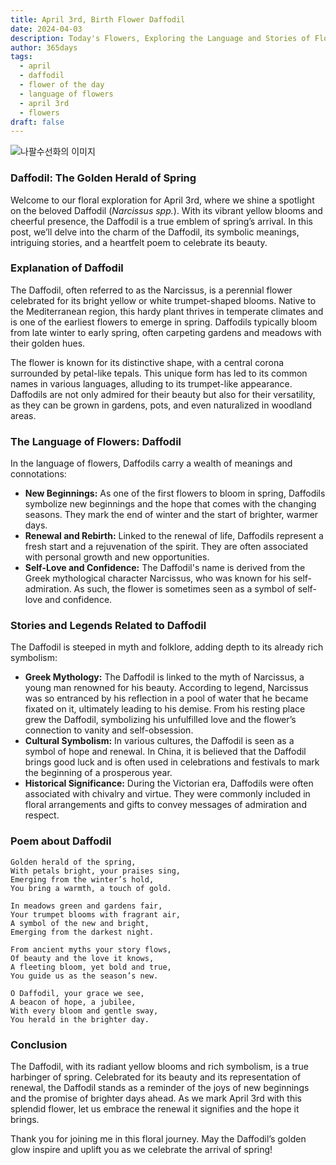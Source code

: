 ```yaml
---
title: April 3rd, Birth Flower Daffodil
date: 2024-04-03
description: Today's Flowers, Exploring the Language and Stories of Flowers Daffodil
author: 365days
tags:
  - april
  - daffodil
  - flower of the day
  - language of flowers
  - april 3rd
  - flowers
draft: false
---
```


![나팔수선화의 이미지](https://cdn.pixabay.com/photo/2017/02/09/20/41/flower-2053451_1280.jpg#center)


### Daffodil: The Golden Herald of Spring

Welcome to our floral exploration for April 3rd, where we shine a spotlight on the beloved Daffodil (*Narcissus spp.*). With its vibrant yellow blooms and cheerful presence, the Daffodil is a true emblem of spring’s arrival. In this post, we’ll delve into the charm of the Daffodil, its symbolic meanings, intriguing stories, and a heartfelt poem to celebrate its beauty.

### Explanation of Daffodil

The Daffodil, often referred to as the Narcissus, is a perennial flower celebrated for its bright yellow or white trumpet-shaped blooms. Native to the Mediterranean region, this hardy plant thrives in temperate climates and is one of the earliest flowers to emerge in spring. Daffodils typically bloom from late winter to early spring, often carpeting gardens and meadows with their golden hues.

The flower is known for its distinctive shape, with a central corona surrounded by petal-like tepals. This unique form has led to its common names in various languages, alluding to its trumpet-like appearance. Daffodils are not only admired for their beauty but also for their versatility, as they can be grown in gardens, pots, and even naturalized in woodland areas.

### The Language of Flowers: Daffodil

In the language of flowers, Daffodils carry a wealth of meanings and connotations:

- **New Beginnings:** As one of the first flowers to bloom in spring, Daffodils symbolize new beginnings and the hope that comes with the changing seasons. They mark the end of winter and the start of brighter, warmer days.
- **Renewal and Rebirth:** Linked to the renewal of life, Daffodils represent a fresh start and a rejuvenation of the spirit. They are often associated with personal growth and new opportunities.
- **Self-Love and Confidence:** The Daffodil's name is derived from the Greek mythological character Narcissus, who was known for his self-admiration. As such, the flower is sometimes seen as a symbol of self-love and confidence.

### Stories and Legends Related to Daffodil

The Daffodil is steeped in myth and folklore, adding depth to its already rich symbolism:

- **Greek Mythology:** The Daffodil is linked to the myth of Narcissus, a young man renowned for his beauty. According to legend, Narcissus was so entranced by his reflection in a pool of water that he became fixated on it, ultimately leading to his demise. From his resting place grew the Daffodil, symbolizing his unfulfilled love and the flower’s connection to vanity and self-obsession.
- **Cultural Symbolism:** In various cultures, the Daffodil is seen as a symbol of hope and renewal. In China, it is believed that the Daffodil brings good luck and is often used in celebrations and festivals to mark the beginning of a prosperous year.
- **Historical Significance:** During the Victorian era, Daffodils were often associated with chivalry and virtue. They were commonly included in floral arrangements and gifts to convey messages of admiration and respect.

### Poem about Daffodil

```
Golden herald of the spring,
With petals bright, your praises sing,
Emerging from the winter’s hold,
You bring a warmth, a touch of gold.

In meadows green and gardens fair,
Your trumpet blooms with fragrant air,
A symbol of the new and bright,
Emerging from the darkest night.

From ancient myths your story flows,
Of beauty and the love it knows,
A fleeting bloom, yet bold and true,
You guide us as the season’s new.

O Daffodil, your grace we see,
A beacon of hope, a jubilee,
With every bloom and gentle sway,
You herald in the brighter day.
```

### Conclusion

The Daffodil, with its radiant yellow blooms and rich symbolism, is a true harbinger of spring. Celebrated for its beauty and its representation of renewal, the Daffodil stands as a reminder of the joys of new beginnings and the promise of brighter days ahead. As we mark April 3rd with this splendid flower, let us embrace the renewal it signifies and the hope it brings.

Thank you for joining me in this floral journey. May the Daffodil’s golden glow inspire and uplift you as we celebrate the arrival of spring!